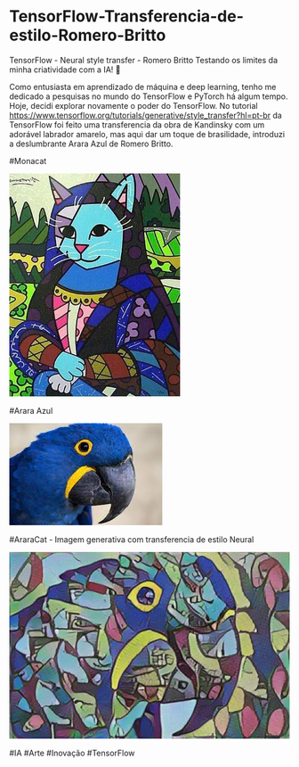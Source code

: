# TensorFlow-Transferencia-de-estilo-Romero-Britto
TensorFlow - Neural style transfer - Romero Britto 
 Testando os limites da minha criatividade com a IA! 🚀

Como entusiasta em aprendizado de máquina e deep learning, tenho me dedicado a pesquisas no mundo do TensorFlow e PyTorch há algum tempo. Hoje, decidi explorar novamente o poder do TensorFlow. No tutorial https://www.tensorflow.org/tutorials/generative/style_transfer?hl=pt-br
da TensorFlow foi feito uma transferencia da obra de Kandinsky com um adorável labrador amarelo, mas aqui dar um toque de brasilidade, introduzi a deslumbrante Arara Azul de Romero Britto.

#Monacat

<img src="/Monacat.jpg">

#Arara Azul 

<img src="/arara.jpeg">

#AraraCat - Imagem generativa com transferencia de estilo Neural

<img src="/araracat.png">

#IA #Arte #Inovação #TensorFlow
